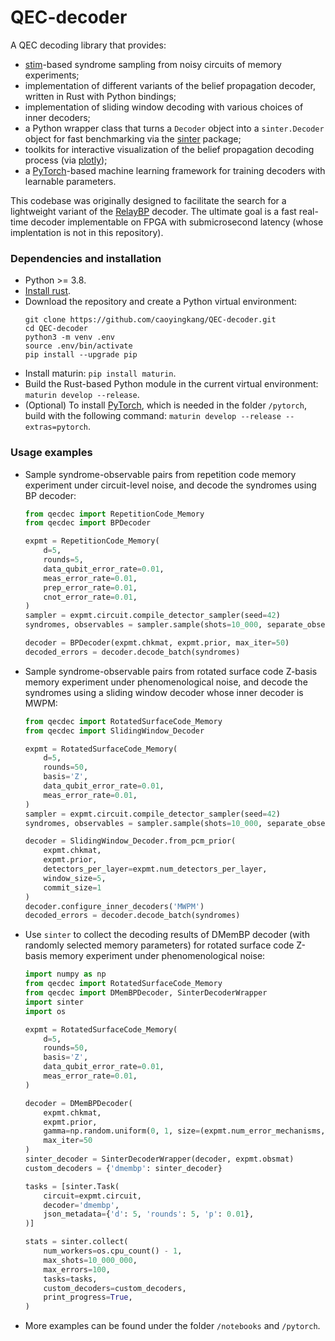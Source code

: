 # QEC-decoder

A QEC decoding library that provides:
- [stim](https://github.com/quantumlib/stim)-based syndrome sampling from noisy circuits of memory experiments;
- implementation of different variants of the belief propagation decoder, written in Rust with Python bindings;
- implementation of sliding window decoding with various choices of inner decoders;
- a Python wrapper class that turns a `Decoder` object into a `sinter.Decoder` object for fast benchmarking via the [sinter](https://pypi.org/project/sinter/) package;
- toolkits for interactive visualization of the belief propagation decoding process (via [plotly](https://github.com/plotly/plotly.py));
- a [PyTorch](https://pytorch.org/)-based machine learning framework for training decoders with learnable parameters.

This codebase was originally designed to facilitate the search for a lightweight variant of the [RelayBP](https://github.com/trmue/relay) decoder.
The ultimate goal is a fast real-time decoder implementable on FPGA with submicrosecond latency (whose implentation is not in this repository).

### Dependencies and installation

- Python >= 3.8.
- [Install rust](https://www.rust-lang.org/tools/install).
- Download the repository and create a Python virtual environment:
  ```
  git clone https://github.com/caoyingkang/QEC-decoder.git
  cd QEC-decoder
  python3 -m venv .env
  source .env/bin/activate
  pip install --upgrade pip
  ```
- Install maturin: `pip install maturin`.
- Build the Rust-based Python module in the current virtual environment: `maturin develop --release`.
- (Optional) To install [PyTorch](https://pytorch.org/), which is needed in the folder `/pytorch`, build with the following command: `maturin develop --release --extras=pytorch`.


### Usage examples

- Sample syndrome-observable pairs from repetition code memory experiment under circuit-level noise, and decode the syndromes using BP decoder:
  ```python
  from qecdec import RepetitionCode_Memory
  from qecdec import BPDecoder

  expmt = RepetitionCode_Memory(
      d=5,
      rounds=5,
      data_qubit_error_rate=0.01,
      meas_error_rate=0.01,
      prep_error_rate=0.01,
      cnot_error_rate=0.01,
  )
  sampler = expmt.circuit.compile_detector_sampler(seed=42)
  syndromes, observables = sampler.sample(shots=10_000, separate_observables=True)

  decoder = BPDecoder(expmt.chkmat, expmt.prior, max_iter=50)
  decoded_errors = decoder.decode_batch(syndromes)
  ```

- Sample syndrome-observable pairs from rotated surface code Z-basis memory experiment under phenomenological noise, and decode the syndromes using a sliding window decoder whose inner decoder is MWPM:
  ```python
  from qecdec import RotatedSurfaceCode_Memory
  from qecdec import SlidingWindow_Decoder

  expmt = RotatedSurfaceCode_Memory(
      d=5,
      rounds=50,
      basis='Z',
      data_qubit_error_rate=0.01,
      meas_error_rate=0.01,
  )
  sampler = expmt.circuit.compile_detector_sampler(seed=42)
  syndromes, observables = sampler.sample(shots=10_000, separate_observables=True)

  decoder = SlidingWindow_Decoder.from_pcm_prior(
      expmt.chkmat,
      expmt.prior,
      detectors_per_layer=expmt.num_detectors_per_layer,
      window_size=5,
      commit_size=1
  )
  decoder.configure_inner_decoders('MWPM')
  decoded_errors = decoder.decode_batch(syndromes)
  ```

- Use `sinter` to collect the decoding results of DMemBP decoder (with randomly selected memory parameters) for rotated surface code Z-basis memory experiment under phenomenological noise:
  ```python
  import numpy as np
  from qecdec import RotatedSurfaceCode_Memory
  from qecdec import DMemBPDecoder, SinterDecoderWrapper
  import sinter
  import os

  expmt = RotatedSurfaceCode_Memory(
      d=5,
      rounds=50,
      basis='Z',
      data_qubit_error_rate=0.01,
      meas_error_rate=0.01,
  )

  decoder = DMemBPDecoder(
      expmt.chkmat,
      expmt.prior,
      gamma=np.random.uniform(0, 1, size=(expmt.num_error_mechanisms,)),
      max_iter=50
  )
  sinter_decoder = SinterDecoderWrapper(decoder, expmt.obsmat)
  custom_decoders = {'dmembp': sinter_decoder}

  tasks = [sinter.Task(
      circuit=expmt.circuit,
      decoder='dmembp',
      json_metadata={'d': 5, 'rounds': 5, 'p': 0.01},
  )]

  stats = sinter.collect(
      num_workers=os.cpu_count() - 1,
      max_shots=10_000_000,
      max_errors=100,
      tasks=tasks,
      custom_decoders=custom_decoders,
      print_progress=True,
  )
  ```

- More examples can be found under the folder `/notebooks` and `/pytorch`.